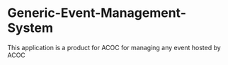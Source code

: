 # Generic-Event-Management-System
This application is a product for ACOC for managing any event hosted by ACOC
